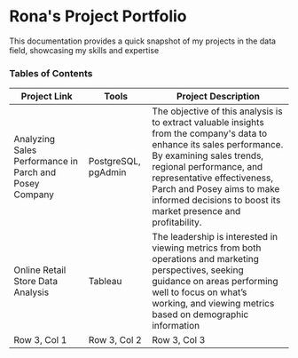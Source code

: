 # Rona's Project Portfolio
This documentation provides a quick snapshot of my projects in the data field, showcasing my skills and expertise
### Tables of Contents
| Project Link  | Tools | Project Description |
|----------|----------|----------|
| Analyzing Sales Performance in Parch and Posey Company | PostgreSQL, pgAdmin | The objective of this analysis is to extract valuable insights from the company's data to enhance its sales performance. By examining sales trends, regional performance, and representative effectiveness, Parch and Posey aims to make informed decisions to boost its market presence and profitability. |
| Online Retail Store Data Analysis |Tableau | The leadership is interested in viewing metrics from both operations and marketing perspectives, seeking guidance on areas performing well to focus on what’s working, and viewing metrics based on demographic information |
| Row 3, Col 1 | Row 3, Col 2 | Row 3, Col 3 | Row 1, Col 3 |
